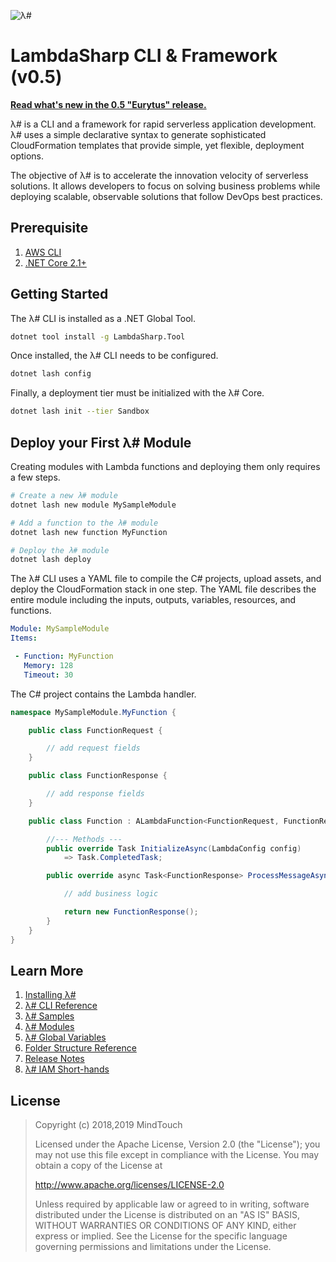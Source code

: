 ﻿![λ#](Docs/LambdaSharp_v2_small.png)

# LambdaSharp CLI & Framework (v0.5)

**[Read what's new in the 0.5 "Eurytus" release.](Docs/ReleaseNotes-Eurytus.md)**

λ# is a CLI and a framework for rapid serverless application development. λ# uses a simple declarative syntax to generate sophisticated CloudFormation templates that provide simple, yet flexible, deployment options.

The objective of λ# is to accelerate the innovation velocity of serverless solutions. It allows developers to focus on solving business problems while deploying scalable, observable solutions that follow DevOps best practices.

## Prerequisite

1. [AWS CLI](https://docs.aws.amazon.com/cli/latest/userguide/cli-chap-getting-started.html)
1. [.NET Core 2.1+](https://www.microsoft.com/net/download)

## Getting Started

The λ# CLI is installed as a .NET Global Tool.

```bash
dotnet tool install -g LambdaSharp.Tool
```

Once installed, the λ# CLI needs to be configured.
```bash
dotnet lash config
```

Finally, a deployment tier must be initialized with the λ# Core.
```bash
dotnet lash init --tier Sandbox
```

## Deploy your First λ# Module

Creating modules with Lambda functions and deploying them only requires a few steps.

```bash
# Create a new λ# module
dotnet lash new module MySampleModule

# Add a function to the λ# module
dotnet lash new function MyFunction

# Deploy the λ# module
dotnet lash deploy
```

The λ# CLI uses a YAML file to compile the C# projects, upload assets, and deploy the CloudFormation stack in one step. The YAML file describes the entire module including the inputs, outputs, variables, resources, and functions.

```yaml
Module: MySampleModule
Items:

 - Function: MyFunction
   Memory: 128
   Timeout: 30
```

The C# project contains the Lambda handler.

```csharp
namespace MySampleModule.MyFunction {

    public class FunctionRequest {

        // add request fields
    }

    public class FunctionResponse {

        // add response fields
    }

    public class Function : ALambdaFunction<FunctionRequest, FunctionResponse> {

        //--- Methods ---
        public override Task InitializeAsync(LambdaConfig config)
            => Task.CompletedTask;

        public override async Task<FunctionResponse> ProcessMessageAsync(FunctionRequest request, ILambdaContext context) {

            // add business logic

            return new FunctionResponse();
        }
    }
}
```

## Learn More

1. [Installing λ#](Docs/)
1. [λ# CLI Reference](src/LambdaSharp.Tool/)
1. [λ# Samples](Samples/)
1. [λ# Modules](Docs/Module.md)
1. [λ# Global Variables](Docs/Module-Global-Variables.md)
1. [Folder Structure Reference](Docs/FolderStructure.md)
1. [Release Notes](Docs/ReadMe.md)
1. [λ# IAM Short-hands](src/LambdaSharp.Tool/Resources/IAM-Mappings.yml)

## License

> Copyright (c) 2018,2019 MindTouch
>
> Licensed under the Apache License, Version 2.0 (the "License");
> you may not use this file except in compliance with the License.
> You may obtain a copy of the License at
>
> http://www.apache.org/licenses/LICENSE-2.0
>
> Unless required by applicable law or agreed to in writing, software
> distributed under the License is distributed on an "AS IS" BASIS,
> WITHOUT WARRANTIES OR CONDITIONS OF ANY KIND, either express or implied.
> See the License for the specific language governing permissions and
> limitations under the License.
